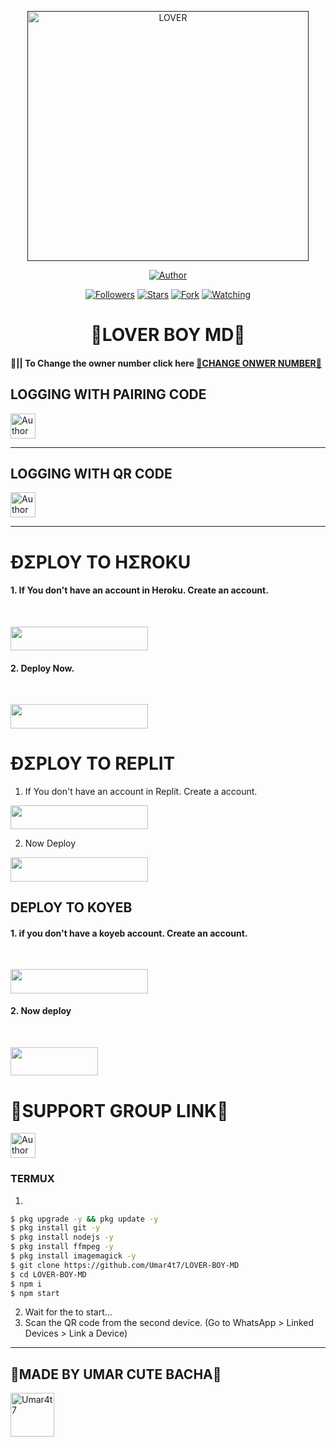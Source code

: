  <p align="center">  
  <a href="">
    <img alt="LOVER" width="450" height="400" src="https://telegra.ph/file/7f281da946ecf82d2e306.jpg">
  </a>
</p>



<p align="center">
<a href="https://github.com/Umar4t7/LOVER-BOY-MD"><img title="Author" src="https://img.shields.io/badge/LOVER BOY MD-black?style=for-the-badge&logo=github"></a>
<p/>

<p align="center">
<a href="https://github.com/Umar4t7/?tab=followers"><img title="Followers" src="https://img.shields.io/github/followers/Umar4t7?label=Followers&style=social"></a>
<a href="https://github.com/Umar4t7/LOVER-BOY-MD/stargazers/"><img title="Stars" src="https://img.shields.io/github/stars/Umar4t7/LOVER-BOY-MD?&style=social"></a>
<a href="https://github.com/Umar4t7/LOVER-BOY-MD/network/members"><img title="Fork" src="https://img.shields.io/github/forks/Umar4t7/LOVER-BOY-MD?style=social"></a>
<a href="https://github.com/Umar4t7/LOVER-BOY-MD/watchers"><img title="Watching" src="https://img.shields.io/github/watchers/Umar4t7/LOVER-BOY-MD?label=Watching&style=social"></a>
</p>
 
<h1 align="center">💢LOVER BOY MD💢</h1>

#### 🪩|| To Change the owner number click here [💢CHANGE ONWER NUMBER💢](https://github.com/Umar4t7/LOVER-BOY-MD/blob/main/plugins/main-creator.js#L7)

<h2 align="left">LOGGING WITH PAIRING CODE</h2>
<p align="left">
<a href="https://replit.com/@iycwwwuaaipgfjs/Prince-PairCode?v=1"><img height= "40" title="Author" src="https://img.shields.io/badge/PAIRING CODE-black?style=for-the-badge&logo=replit"></a>
<p/>

****

<h2 align="left">LOGGING WITH QR CODE</h2>

<a href="https://princebotqr.onrender.com/"><img height= "40" title="Author" src="https://img.shields.io/badge/QR CODE-black?style=for-the-badge&logo=render"></a>
<p/>

****

<h1 align="left">ÐΣPLOY TO HΣROKU</h1> 

#### 1. If You don't have an account in Heroku. Create an account.
<br>
       <p align="left"><a href="https://signup.heroku.com"> <img src="https://img.shields.io/badge/heroku%20Account-purple?style=for-the-badge&logo=heroku" width="220" height="38.45"/></a></p>

#### 2. Deploy Now.
<br>
   <p align="left"><a href="https://heroku.com/deploy?template=https://github.com/Umar4t7/LOVER-BOY-MD"> <img src="https://img.shields.io/badge/Heroku%20Deploy-purple?style=for-the-badge&logo=heroku" width="220" height="38.45"/></a></p>



<h1 align="left">ÐΣPLOY TO REPLIT</h1> 

1. If You don't have an account in Replit. Create a account.
    <br>
<p align="left"><a href="https://replit.com/signup"> <img src="https://img.shields.io/badge/replit%20Account-purple?style=for-the-badge&logo=replit" width="220" height="38.45"/></a></p>

2. Now Deploy
    <br>
<p align="left"><a href="https://repl.it/github/Umar4t7/LOVER-BOY-MD"> <img src="https://img.shields.io/badge/replit%20Deploy-purple?style=for-the-badge&logo=replit" width="220" height="38.45"/></a></p>

<h2 align="left">DEPLOY TO KOYEB</h2> 

#### 1. if you don't have a koyeb account. Create an account.
   <br>
   <p align="left"><a href="https://app.koyeb.com/auth/signup"> <img src="https://img.shields.io/badge/Koyeb account-purple?style=for-the-badge&logo=koyeb" width="220" height="38.45"/></a></p>

#### 2. Now deploy
   <br>
  <p align="left"><a href="https://app.koyeb.com/apps/deploy?type=git&repository=github.com%2FUmar4t7%2FLOVER-BOY-MD&branch=main&nameprincegds&builder=dockerfile&env[DATABASE_URL]=&env[SESSION_ID]=your+sessionid+here&env[PREFIX]=!&env[MODE]=public&env=[autoRead]=false&env[statusview]=false&env[REMOVEBG_KEY]=your+rmbg+key&env[antidelete]=false"> <img src="https://www.koyeb.com/static/images/deploy/button.svg" width="140" height="45.45"/></a></p>


<h1 align="left">💢SUPPORT GROUP LINK💢</h1>



   <p align="left">
      <a href="https://chat.whatsapp.com/Jo5bmHMAlZpEIp75mKbwxP"><img height= "40" length= "10" title="Author" src="https://img.shields.io/badge/Support Group-25D366?style=for-the-badge&logo=whatsApp&logoColor=white"></a>
     <p/>



 


### TERMUX
1. 
```sh
$ pkg upgrade -y && pkg update -y
$ pkg install git -y
$ pkg install nodejs -y
$ pkg install ffmpeg -y
$ pkg install imagemagick -y
$ git clone https://github.com/Umar4t7/LOVER-BOY-MD
$ cd LOVER-BOY-MD
$ npm i 
$ npm start
```
2. Wait for the to start...
3. Scan the QR code from the second device. (Go to WhatsApp > Linked Devices > Link a Device) 
---------

<h2 align="left">💢MADE BY UMAR CUTE BACHA💢</h2>

<a href="https://github.com/Umar4t7"><img src="https://github.com/Umar4t7.png" width="70" height="70" alt="Umar4t7"/></a>
  
